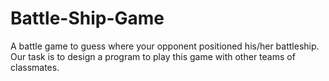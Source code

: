 # Battle-Ship-Game
A battle game to guess where your opponent positioned his/her battleship. Our task is to design a program to play this game with other teams of classmates.
